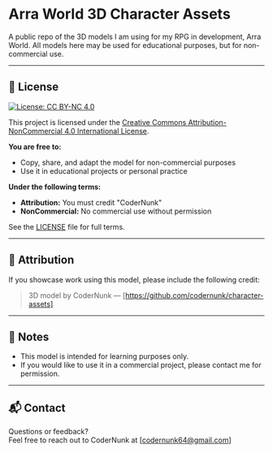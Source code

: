 # Arra World 3D Character Assets

A public repo of the 3D models I am using for my RPG in development, Arra World. All models here may be used for educational purposes, but for non-commercial use.

---

## 📜 License

[![License: CC BY-NC 4.0](https://licensebuttons.net/l/by-nc/4.0/88x31.png)](https://creativecommons.org/licenses/by-nc/4.0/)

This project is licensed under the [Creative Commons Attribution-NonCommercial 4.0 International License](https://creativecommons.org/licenses/by-nc/4.0/).

**You are free to:**

- Copy, share, and adapt the model for non-commercial purposes
- Use it in educational projects or personal practice

**Under the following terms:**

- **Attribution:** You must credit "CoderNunk"
- **NonCommercial:** No commercial use without permission

See the [LICENSE](LICENSE) file for full terms.

---

## 🙏 Attribution

If you showcase work using this model, please include the following credit:

> 3D model by CoderNunk — [https://github.com/codernunk/character-assets]

---

## 📢 Notes

- This model is intended for learning purposes only.
- If you would like to use it in a commercial project, please contact me for permission.

---

## 📬 Contact

Questions or feedback?  
Feel free to reach out to CoderNunk at [codernunk64@gmail.com]
